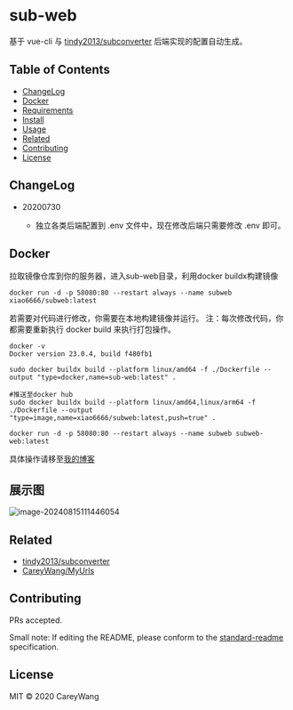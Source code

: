 # sub-web

基于 vue-cli 与 [tindy2013/subconverter](https://github.com/tindy2013/subconverter) 后端实现的配置自动生成。

## Table of Contents

- [ChangeLog](#ChangeLog)
- [Docker](#Docker)
- [Requirements](#Requirements)
- [Install](#install)
- [Usage](#usage)
- [Related](#Related)
- [Contributing](#contributing)
- [License](#license)

## ChangeLog

- 20200730

  - 独立各类后端配置到 .env 文件中，现在修改后端只需要修改 .env 即可。

## Docker

拉取镜像仓库到你的服务器，进入sub-web目录，利用docker buildx构建镜像

```shell
docker run -d -p 58080:80 --restart always --name subweb xiao6666/subweb:latest
```

若需要对代码进行修改，你需要在本地构建镜像并运行。
注：每次修改代码，你都需要重新执行 docker build 来执行打包操作。

```shell
docker -v
Docker version 23.0.4, build f480fb1

sudo docker buildx build --platform linux/amd64 -f ./Dockerfile --output "type=docker,name=sub-web:latest" .

#推送至docker hub
sudo docker buildx build --platform linux/amd64,linux/arm64 -f ./Dockerfile --output "type=image,name=xiao6666/subweb:latest,push=true" .

docker run -d -p 58080:80 --restart always --name subweb subweb-web:latest
```



具体操作请移至[我的博客](https://www.dzkeji.site/archives/1723692062553)

## 展示图

![image-20240815111446054](https://cdn.jsdelivr.net/gh/Mrxia/Image-hosting/images/image-20240815111446054.png)

## Related

- [tindy2013/subconverter](https://github.com/tindy2013/subconverter)
- [CareyWang/MyUrls](https://github.com/CareyWang/MyUrls)

## Contributing

PRs accepted.

Small note: If editing the README, please conform to the [standard-readme](https://github.com/RichardLitt/standard-readme) specification.

## License

MIT © 2020 CareyWang